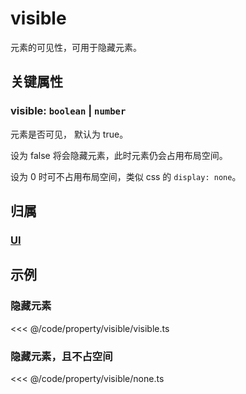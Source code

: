 # visible

元素的可见性，可用于隐藏元素。

## 关键属性

### visible: `boolean` | `number`

元素是否可见， 默认为 true。

设为 false 将会隐藏元素，此时元素仍会占用布局空间。

设为 0 时可不占用布局空间，类似 css 的 `display: none`。

## 归属

### [UI](/reference/display/UI.md)

## 示例

### 隐藏元素

<<< @/code/property/visible/visible.ts

### 隐藏元素，且不占空间

<<< @/code/property/visible/none.ts
